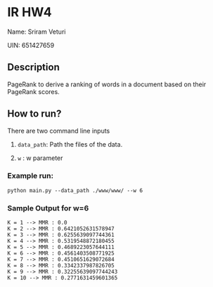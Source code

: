 # IR HW4

Name: Sriram Veturi

UIN: 651427659

## Description

PageRank to derive a ranking of words in a document based on their PageRank scores.

## How to run?

There are two command line inputs

1) `data_path`: Path the files of the data.

2) `w` : w parameter

### Example run:

```python main.py --data_path ./www/www/ --w 6```

### Sample Output for w=6

```
K = 1 --> MMR : 0.0
K = 2 --> MMR : 0.6421052631578947
K = 3 --> MMR : 0.6255639097744361
K = 4 --> MMR : 0.5319548872180455
K = 5 --> MMR : 0.4689223057644111
K = 6 --> MMR : 0.4561403508771925
K = 7 --> MMR : 0.4510651629072684
K = 8 --> MMR : 0.3342337987826705
K = 9 --> MMR : 0.32255639097744243
K = 10 --> MMR : 0.2771631459601365
```

